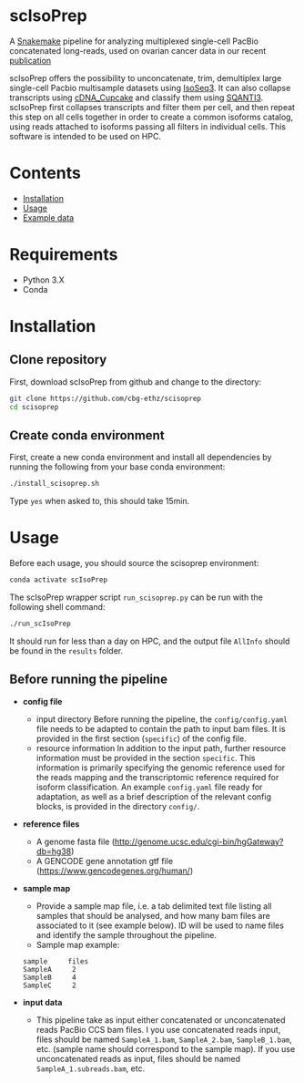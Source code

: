 # scIsoPrep
A [Snakemake](https://snakemake.github.io/) pipeline for analyzing multiplexed single-cell PacBio concatenated long-reads, used on ovarian cancer data in our recent [publication](https://www.biorxiv.org/content/10.1101/2022.12.12.520051v3)

scIsoPrep offers the possibility to unconcatenate, trim, demultiplex large single-cell Pacbio multisample datasets using [IsoSeq3](https://isoseq.how/). It can also collapse transcripts using [cDNA_Cupcake](https://github.com/Magdoll/cDNA_Cupcake) and classify them using [SQANTI3](https://github.com/ConesaLab/SQANTI3). scIsoPrep first collapses transcripts and filter them per cell, and then repeat this step on all cells together in order to create a common isoforms catalog, using reads attached to isoforms passing all filters in individual cells. This software is intended to be used on HPC.

# Contents
- [Installation](#Installation)
- [Usage](#Usage)
- [Example data](#Example-data)

# Requirements
- Python 3.X
- Conda

# Installation

## Clone repository
First, download scIsoPrep from github and change to the directory:
```bash
git clone https://github.com/cbg-ethz/scisoprep
cd scisoprep
```

## Create conda environment
First, create a new conda environment and install all dependencies by running the following from your base conda environment:
```bash
./install_scisoprep.sh
```

Type `yes` when asked to, this should take 15min.

# Usage

Before each usage, you should source the scisoprep environment:

```bash
conda activate scIsoPrep
```

The scIsoPrep wrapper script `run_scisoprep.py` can be run with the following shell command:
```bash
./run_scIsoPrep 
```

It should run for less than a day on HPC, and the output file `AllInfo` should be found in the `results` folder.


## Before running the pipeline


* **config file**
  * input directory
    Before running the pipeline, the `config/config.yaml` file needs to be adapted to contain the path to input bam files. It is provided in the first section (`specific`) of the config file.
  * resource information
    In addition to the input path, further resource information must be provided in the section `specific`. This information is primarily specifying
     the genomic reference used for the reads mapping and the transcriptomic reference required for isoform classification. An example `config.yaml` file ready for adaptation, as
    well as a brief description of the relevant config blocks, is provided in the directory `config/`.

* **reference files**
  * A genome fasta file (http://genome.ucsc.edu/cgi-bin/hgGateway?db=hg38)
  * A GENCODE gene annotation gtf file (https://www.gencodegenes.org/human/)

* **sample map**
  * Provide a sample map file, i.e. a tab delimited text file listing all samples that should be analysed, and how many bam files are associated to it (see example below). ID will be used to name files and identify the sample throughout the pipeline.
  * Sample map example:
  ```
  sample     files
  SampleA     2
  SampleB     4
  SampleC     2
  ```
* **input data**
  * This pipeline take as input either concatenated or unconcatenated reads PacBio CCS bam files. I you use concatenated reads input, files should be named `SampleA_1.bam`, `SampleA_2.bam`, `SampleB_1.bam`, etc. (sample name should correspond to the sample map).  If you use unconcatenated reads as input, files should be named `SampleA_1.subreads.bam`, etc.






